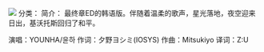 ![](//static.kivo.wiki/images/music/cover/0fWNz34MAzOu3oWmP6MQozLKnxlThw09.png)
分类： 
简介：
最终章ED的韩语版。伴随着温柔的歌声，星光落地，夜空迎来日出，基沃托斯回归了和平。

演唱：YOUNHA/윤하
作词：夕野ヨシミ(IOSYS)
作曲：Mitsukiyo
译词：Z:U
